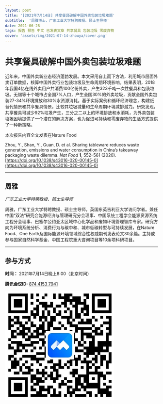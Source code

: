 ```yaml
---
layout: post
title: '[2021年7月14日] 共享餐具破解中国外卖包装垃圾难题'
subtitle:  '周雅博士，广东工业大学特聘教授、硕士生导师'
date: 2021-06-28
tags: 报告 预告 中文 已发表文章 共享餐具 包装垃圾 零废弃物
cover: 'assets/img/2021-07-14-zhouya/cover.png'
---
```


# 共享餐具破解中国外卖包装垃圾难题

近年来，中国外卖新业态经济蓬勃发展。本文采用自上而下方法，利用城市层面外卖订单数据，核算中国外卖行业包装垃圾及生命周期环境影响。结果表明，2018年我国4亿在线外卖用户共消费100亿份外卖，产生323千吨一次性餐具和包装垃圾。无锡等十个城市占全国7%人口，产生全国30%的外卖垃圾，贡献全国外卖包装27-34%环境排放和30%水资源消耗。基于实际案例和循环经济理念，构建纸替代情景和共享餐具情景，比较其垃圾减量和生命周期环境减排潜力。研究发现，共享餐具可减少92%垃圾产生，三分之二以上的环境排放和水消耗，为外卖包装垃圾困境提供了一个潜在的解决方案，也为促进可持续和零废弃物的生活方式提供了一种新策略。

本次报告内容全文发表在Nature Food

Zhou, Y., Shan, Y., Guan, D. et al. Sharing tableware reduces waste generation, emissions and water consumption in China’s takeaway packaging waste dilemma. *Nat Food* **1**, 552–561 (2020). [https://doi.org/10.1038/s43016-020-00145-0](https://doi.org/10.1038/s43016-020-00145-0)


----------

## 周雅

*广东工业大学特聘教授、硕士生导师*

周雅，广东工业大学特聘教授、硕士生导师，英国东英吉利亚大学访问学者。兼任中国“双法”研究会能源经济与管理研究分会理事、中国系统工程学会能源资源系统工程分会理事、巴塞尔公约亚太区域中心化学品和废物环境管理智库专家。研究方向为环境系统分析、消费行为与碳中和、城市低碳转型与可持续发展，在Nature Food、One Earth及国际能源环境领域综合性权威期刊发表论文30余篇。主持或参与国家自然科学基金、中国工程院重大咨询项目等10余项科研项目。

-----------
##  参与方式

 **时间：** 2021年7月14日晚上8:00（北京时间）

 **腾讯会议ID:** [874 4153 7941](https://meeting.tencent.com/s/UIeb8Y3Vky8l)

 ![meeting link](/assets/img/2021-07-14-zhouya/link.jpeg)